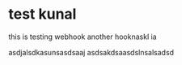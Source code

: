 # test kunal
this is testing webhook
another hooknaskl
ia

asdjalsdkasunsasdsaaj
asdsakdsaasdslnsalsadsd
